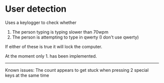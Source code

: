 # User detection
Uses a keylogger to check whether
1. The person typing is typing slower than 70wpm
2. The person is attempting to type in qwerty (I don't use qwerty)

If either of these is true it will lock the computer.

At the moment only 1. has been implemented.

---

Known issues:
The count appears to get stuck when pressing 2 special keys at the same time
